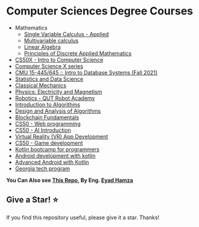 # Computer Sciences Degree Courses

* Mathematics
  * [Single Variable Calculus - Applied](https://www.edx.org/course/calculus-applied)
  * [Multivariable calculus](https://ocw.mit.edu/courses/mathematics/18-02sc-multivariable-calculus-fall-2010/)
  * [Linear Algebra](https://ocw.mit.edu/courses/mathematics/18-06sc-linear-algebra-fall-2011/index.htm)
  * [Principles of Discrete Applied Mathematics](https://ocw.mit.edu/courses/mathematics/18-310-principles-of-discrete-applied-mathematics-fall-2013/index.htm)
* [CS50X - Intro to Computer Science](https://www.cs50.harvard.edu/x)
* [Computer Science X series](https://courses.edx.org/dashboard/programs/fe8425d1-d6be-4f58-a0e1-3d0df7f810ae/)
* [CMU 15-445/645 :: Intro to Database Systems (Fall 2021)](https://15445.courses.cs.cmu.edu/fall2021/)
* [Statistics and Data Science](https://www.edx.org/micromasters/mitx-statistics-and-data-science)
* [Classical Mechanics](https://www.edx.org/xseries/mitx-introductory-mechanics)
* [Physics: Electricity and Magnetism](https://www.edx.org/xseries/mitx-introductory-electricity-and-magnetism)
* [Robotics - QUT Robot Academy](https://robotacademy.net.au/)
* [Introduction to Algorithms](https://ocw.mit.edu/courses/electrical-engineering-and-computer-science/6-006-introduction-to-algorithms-fall-2011/index.htm)
* [Design and Analysis of Algorithms](https://ocw.mit.edu/courses/electrical-engineering-and-computer-science/6-046j-design-and-analysis-of-algorithms-spring-2015/index.htm)
* [Blockchain Fundamentals](https://www.edx.org/professional-certificate/uc-berkeleyx-blockchain-fundamentals)
* [CS50 - Web programming](https://www.cs50.harvard.edu/web)
* [CS50 - AI Introduction](https://www.cs50.harvard.edu/ai)
* [Virtual Reality (VR) App Development](https://www.edx.org/professional-certificate/ucsandiegox-virtual-reality-app-development)
* [CS50 - Game development](https://cs50.harvard.edu/games/)
* [Kotlin bootcamp for programmers](https://www.udacity.com/course/kotlin-bootcamp-for-programmers--ud9011)
* [Android development with kotlin](https://classroom.udacity.com/courses/ud9012)
* [Advanced Android with Kotlin](https://www.udacity.com/course/advanced-android-with-kotlin--ud940)
* [Georgia tech program](https://www.udacity.com/georgia-tech)

**You Can Also see [This Repo](https://github.com/Eyadhamza/Computer-Science-Entry), By Eng. [Eyad Hamza](https://github.com/Eyadhamza)**

## Give a Star! ⭐️

If you find this repository useful, please give it a star. Thanks!
